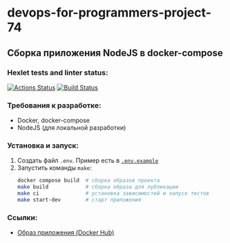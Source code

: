 # devops-for-programmers-project-74
## Cборкa приложения NodeJS в docker-compose

### Hexlet tests and linter status:
[![Actions Status](https://github.com/swimmwatch/devops-for-programmers-project-74/workflows/hexlet-check/badge.svg)](https://github.com/swimmwatch/devops-for-programmers-project-74/actions)
[![Build Status](https://github.com/swimmwatch/devops-for-programmers-project-74/actions/workflows/push.yml/badge.svg)](https://github.com/swimmwatch/devops-for-programmers-project-74/actions)

### Требования к разработке:
- Docker, docker-compose
- NodeJS (для локальной разработки)

### Установка и запуск:
1. Создать файл `.env`. Пример есть в [`.env.example`](./.env.example])
2. Запустить команды `make`:
   ```bash
   docker compose build  # сборка образов проекта
   make build            # сборка образа для публикации
   make ci               # установка зависимостей и запуск тестов
   make start-dev        # старт приложения
   ```

### Ссылки:
- [Образ приложения (Docker Hub)](https://hub.docker.com/repository/docker/swimmwatch/devops-for-programmers-project-74)